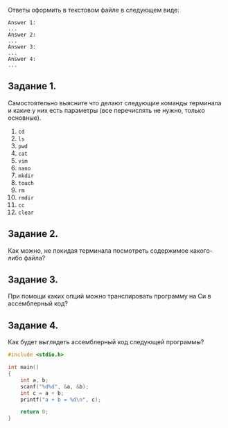 Ответы оформить в текстовом файле в следующем виде:
```
Answer 1:
...
Answer 2:
...
Answer 3:
...
Answer 4:
...
```

## Задание 1. 

Самостоятельно выясните что делают следующие команды терминала и какие у них есть параметры (все перечислять не нужно, только основные). 

1. `cd` 
2. `ls`
3. `pwd`
4. `cat`
5. `vim` 
6. `nano`
7. `mkdir`
8. `touch`
9. `rm`
10. `rmdir`
11. `cc` 
12. `clear`

## Задание 2. 

Как можно, не покидая терминала посмотреть содержимое какого-либо файла? 

## Задание 3. 

При помощи каких опций можно транслировать программу на Си в ассемблерный код?

## Задание 4. 

Как будет выглядеть ассемблерный код следующей программы?
```c
#include <stdio.h>

int main()
{
    int a, b;
    scanf("%d%d", &a, &b);
    int c = a + b;
    printf("a + b = %d\n", c);

    return 0;
}
```





















